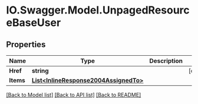 # IO.Swagger.Model.UnpagedResourceBaseUser
## Properties

Name | Type | Description | Notes
------------ | ------------- | ------------- | -------------
**Href** | **string** |  | [optional] 
**Items** | [**List&lt;InlineResponse2004AssignedTo&gt;**](InlineResponse2004AssignedTo.md) |  | 

[[Back to Model list]](../README.md#documentation-for-models) [[Back to API list]](../README.md#documentation-for-api-endpoints) [[Back to README]](../README.md)

